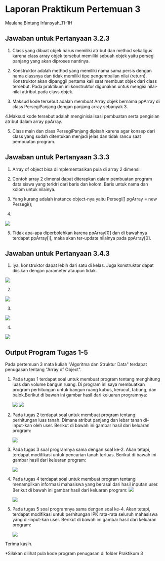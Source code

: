 # Laporan Praktikum Pertemuan 3
Maulana Bintang Irfansyah_TI-1H
## Jawaban untuk Pertanyaan 3.2.3
1. Class yang dibuat objek harus memiliki atribut dan method sekaligus karena class array objek tersebut memiliki sebuah objek yaitu persegi panjang yang akan diproses nantinya.

2. Konstruktor adalah method yang memiliki nama sama persis dengan nama classnya dan tidak memiliki tipe pengembalian nilai (return). Konstruktor akan dipanggil pertama kali saat membuat objek dari class tersebut. Pada praktikum ini konstruktor digunakan untuk mengisi nilai-nilai attribut pada class objek.

3. Maksud kode tersebut adalah membuat Array objek bernama ppArray di class PersegiPanjang dengan panjang array sebanyak 3.

4.Maksud kode tersebut adalah menginisialisasi pembuatan serta pengisian atribut dalam array ppArray.

5. Class main dan class PersegiPanjang dipisah karena agar konsep dari class yang sudah ditentukan menjadi jelas dan tidak rancu saat pembuatan program.

## Jawaban untuk Pertanyaan 3.3.3
1. Array of object bisa diimplementasikan pula di array 2 dimensi.

2. Contoh array 2 dimensi dapat diterapkan dalam pembuatan program data siswa yang teridri dari baris dan kolom. Baris untuk nama dan kolom untuk nilainya.

3. Yang kurang adalah instance object-nya yaitu Persegi[] pgArray = new Persegi();

4.
      
<img src="TUGAS4.JPG">

5. Tidak apa-apa diperbolehkan karena ppArray[0] dan di bawahnya terdapat ppArray[i], maka akan ter-update nilainya pada ppArray[0].

## Jawaban untuk Pertanyaan 3.4.3
1. Iya, konstruktor dapat lebih dari satu di kelas. Juga konstruktor dapat diisikan dengan parameter ataupun tidak.

<img src="TUGAS5.JPG">

2. 

<img src="TUGAS6.JPG">

3. 
   
<img src="TUGAS7.JPG">

4. 
  
 <img src="TUGAS8.JPG">


## Output Program Tugas 1-5
Pada pertemuan 3 mata kuliah "Algoritma dan Struktur Data" terdapat penugasan tentang "Array of Object".

1. Pada tugas 1 terdapat soal untuk membuat program tentang menghitung luas dan volume bangun ruang. Di program ini saya membuatkan program perhitungan untuk bangun ruang kubus, kerucut, tabung, dan balok.Berikut di bawah ini gambar hasil dari keluaran programnya:

    <img src="TUGAS1.JPG">
    <img src="TUGAS11.JPG">

2. Pada tugas 2 terdapat soal untuk membuat program tentang perhitungan luas tanah. Dimana atribut panjang dan lebar tanah di-input-kan oleh user. Berikut di bawah ini gambar hasil dari keluaran program:

    <img src="TUGAS2.JPG">

3. Pada tugas 3 soal programnya sama dengan soal ke-2. Akan tetapi, terdapat modifikasi untuk pencarian tanah terluas. Berikut di bawah ini gambar hasil dari keluaran program:

    <img src="TUGAS22.JPG">

4. Pada tugas 4 terdapat soal untuk membuat program tentang menampilkan informasi mahasiswa yang berasal dari hasil inputan user. Berikut di bawah ini gambar hasil dari keluaran program:
    <img src="TUGAS3.JPG">


    <img src="TUGAS33.JPG">

5. Pada tugas 5 soal programnya sama dengan soal ke-4. Akan tetapi, terdapat modifikasi untuk perhitungan IPK rata-rata seluruh mahasiswa yang di-input-kan user. Berikut di bawah ini gambar hasil dari keluaran program:

    <img src="TUGAS333.JPG">

Terima kasih.
    
 *Silakan dilihat pula kode program penugasan di folder Praktikum 3
